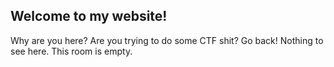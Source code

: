 ## Welcome to my website!

Why are you here? Are you trying to do some CTF shit? Go back! Nothing to see here. This room is empty.
